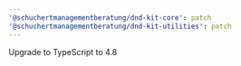 ```yaml
---
'@schuchertmanagementberatung/dnd-kit-core': patch
'@schuchertmanagementberatung/dnd-kit-utilities': patch
---
```


Upgrade to TypeScript to 4.8
